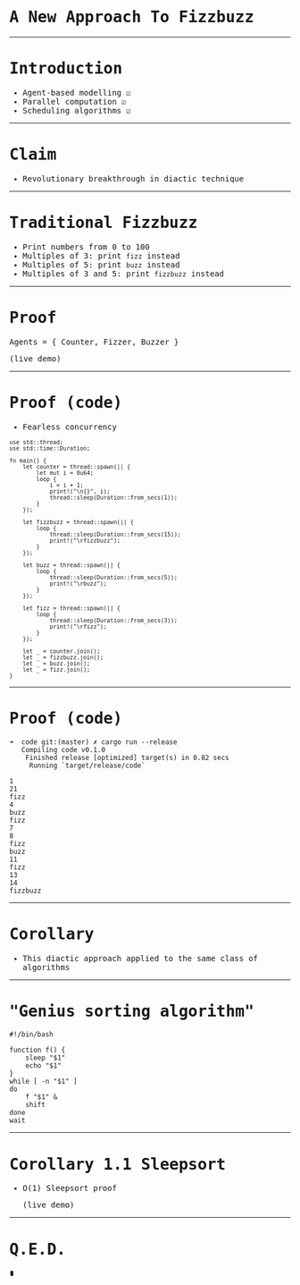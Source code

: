 <style type="text/css">
    html, body, div, p { font-family: monospace }
    pre.small { font-size: 10px !important; }
</style>


# A New Approach To Fizzbuzz

---

# Introduction

* Agent-based modelling ☑
* Parallel computation ☑
* Scheduling algorithms ☑

---

# Claim

* Revolutionary breakthrough in diactic technique

---

# Traditional Fizzbuzz

* Print numbers from 0 to 100
* Multiples of 3: print `fizz` instead
* Multiples of 5: print `buzz` instead
* Multiples of 3 and 5: print `fizzbuzz` instead

---

# Proof

Agents = { Counter, Fizzer, Buzzer }

(live demo)

---

# Proof (code)

* Fearless concurrency

<pre class="small">
use std::thread;
use std::time::Duration;

fn main() {
    let counter = thread::spawn(|| {
        let mut i = 0u64;
        loop {
            i = i + 1;
            print!("\n{}", i);
            thread::sleep(Duration::from_secs(1));
        }
    });

    let fizzbuzz = thread::spawn(|| {
        loop {
            thread::sleep(Duration::from_secs(15));
            print!("\rfizzbuzz");
        }
    });

    let buzz = thread::spawn(|| {
        loop {
            thread::sleep(Duration::from_secs(5));
            print!("\rbuzz");
        }
    });

    let fizz = thread::spawn(|| {
        loop {
            thread::sleep(Duration::from_secs(3));
            print!("\rfizz");
        }
    });

    let _ = counter.join();
    let _ = fizzbuzz.join();
    let _ = buzz.join();
    let _ = fizz.join();
}
</pre>

---

# Proof (code)

```
➜  code git:(master) ✗ cargo run --release
   Compiling code v0.1.0
    Finished release [optimized] target(s) in 0.82 secs
     Running `target/release/code`

1
21
fizz
4
buzz
fizz
7
8
fizz
buzz
11
fizz
13
14
fizzbuzz
```
---

# Corollary

* This diactic approach applied to the same class of algorithms

---

# "Genius sorting algorithm"

```
#!/bin/bash

function f() {
    sleep "$1"
    echo "$1"
}
while [ -n "$1" ]
do
    f "$1" &
    shift
done
wait
```

---

# Corollary 1.1 Sleepsort

* O(1) Sleepsort proof

  (live demo)

---

# Q.E.D.

∎

